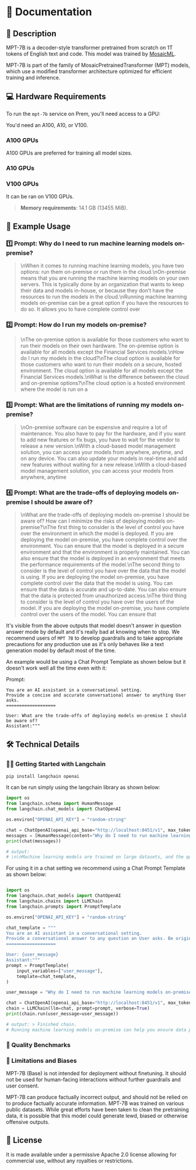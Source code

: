 # 📑 Documentation

## 📌 Description
MPT-7B is a decoder-style transformer pretrained from scratch on 1T tokens of English text and code. This model was trained by <a href='https://www.mosaicml.com/' target='_blank'>MosaicML</a>.

MPT-7B is part of the family of MosaicPretrainedTransformer (MPT) models, which use a modified transformer architecture optimized for efficient training and inference.



## 💻 Hardware Requirements
To run the `mpt-7b` service on Prem, you'll need access to a GPU:

You'd need an A100, A10, or V100.

### A100 GPUs
A100 GPUs are preferred for training all model sizes.

### A10 GPUs

### V100 GPUs
It can be ran on V100 GPUs.

> **Memory requirements**: 14.1 GB (13455 MiB).


## 📒 Example Usage

### 1️⃣ Prompt: Why do I need to run machine learning models on-premise?

> \nWhen it comes to running machine learning models, you have two options: run them on-premise or run them in the cloud.\nOn-premise means that you are running the machine learning models on your own servers. This is typically done by an organization that wants to keep their data and models in-house, or because they don’t have the resources to run the models in the cloud.\nRunning machine learning models on-premise can be a great option if you have the resources to do so. It allows you to have complete control over


### 2️⃣ Prompt: How do I run my models on-premise?

> \nThe on-premise option is available for those customers who want to run their models on their own hardware. The on-premise option is available for all models except the Financial Services models.\nHow do I run my models in the cloud?\nThe cloud option is available for those customers who want to run their models on a secure, hosted environment. The cloud option is available for all models except the Financial Services models.\nWhat is the difference between the cloud and on-premise options?\nThe cloud option is a hosted environment where the model is run on a

### 3️⃣ Prompt: What are the limitations of running my models on-premise?

> \nOn-premise software can be expensive and require a lot of maintenance. You also have to pay for the hardware, and if you want to add new features or fix bugs, you have to wait for the vendor to release a new version.\nWith a cloud-based model management solution, you can access your models from anywhere, anytime, and on any device. You can also update your models in real-time and add new features without waiting for a new release.\nWith a cloud-based model management solution, you can access your models from anywhere, anytime


### 4️⃣ Prompt: What are the trade-offs of deploying models on-premise I should be aware of?

<blockquote>

 \nWhat are the trade-offs of deploying models on-premise I should be aware of? How can I minimize the risks of deploying models on-premise?\nThe first thing to consider is the level of control you have over the environment in which the model is deployed. If you are deploying the model on-premise, you have complete control over the environment. You can ensure that the model is deployed in a secure environment and that the environment is properly maintained. You can also ensure that the model is deployed in an environment that meets the performance requirements of the model.\nThe second thing to consider is the level of control you have over the data that the model is using. If you are deploying the model on-premise, you have complete control over the data that the model is using. You can ensure that the data is accurate and up-to-date. You can also ensure that the data is protected from unauthorized access.\nThe third thing to consider is the level of control you have over the users of the model. If you are deploying the model on-premise, you have complete control over the users of the model. You can ensure that

</blockquote>

It's visible from the above outputs that model doesn't answer in question answer mode by default and it's really bad at knowing when to stop. We recommend users of `MPT 7B` to develop guardrails and to take appropriate precautions for any production use as it's only behaves like a text generation model by default most of the time.

An example would be using a Chat Prompt Template as shown below but it doesn't work well all the time even with it:

Prompt:
```
You are an AI assistant in a conversational setting.
Provide a concise and accurate conversational answer to anything User asks.
===================

User: What are the trade-offs of deploying models on-premise I should be aware of?
Assistant:"""
```

## 🛠️ Technical Details

### 🦜🔗 Getting Started with Langchain

```bash
pip install langchain openai
```

It can be run simply using the langchain library as shown below:

```python
import os
from langchain.schema import HumanMessage
from langchain.chat_models import ChatOpenAI

os.environ["OPENAI_API_KEY"] = "random-string"

chat = ChatOpenAI(openai_api_base="http://localhost:8451/v1", max_tokens=128)
messages = [HumanMessage(content="Why do I need to run machine learning models on-premise?")]
print(chat(messages))

# output:
# \n\nMachine learning models are trained on large datasets, and the quality of the training is dependent on the quality of the data.  If the data is stored on-premise, then the training process can take advantage of that.  If the data is stored in the cloud, then the training process must make do with whatever data is available in the cloud, which may not be the best quality.  Similarly, if the model is deployed on-premise, then it can take advantage of the on-premise data, but if it is deployed in the
```

For using it in a chat setting we recommend using a Chat Prompt Template as shown below:
    
```python

import os
from langchain.chat_models import ChatOpenAI
from langchain.chains import LLMChain
from langchain.prompts import PromptTemplate

os.environ["OPENAI_API_KEY"] = "random-string"

chat_template = """
You are an AI assistant in a conversational setting.
Provide a conversational answer to any question an User asks. Be original, concise, accurate and helpful.
===================

User: {user_message}
Assistant:"""
prompt = PromptTemplate(
    input_variables=["user_message"],
    template=chat_template,
)

user_message = "Why do I need to run machine learning models on-premise?"

chat = ChatOpenAI(openai_api_base="http://localhost:8451/v1", max_tokens=128)
chain = LLMChain(llm=chat, prompt=prompt, verbose=True)
print(chain.run(user_message=user_message))

# output: > Finished chain.
# Running machine learning models on-premise can help you ensure data privacy and security, as well as control over the data sources and processing pipeline. It can also provide faster access to data and reduce latency, and enable you to customize your models and infrastructure to meet your specific needs.#

```

### 🔎 Quality Benchmarks


### 🚫 Limitations and Biases
MPT-7B (Base) is not intended for deployment without finetuning. It should not be used for human-facing interactions without further guardrails and user consent.

MPT-7B can produce factually incorrect output, and should not be relied on to produce factually accurate information. MPT-7B was trained on various public datasets. While great efforts have been taken to clean the pretraining data, it is possible that this model could generate lewd, biased or otherwise offensive outputs.


## 📜 License
It is made available under a permissive Apache 2.0 license allowing for commercial use, without any royalties or restrictions.